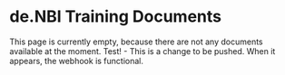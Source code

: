 # de.NBI Training Documents

This page is currently empty, because there are not any documents available at the moment.
Test! - This is a change to be pushed.
When it appears, the webhook is functional.
